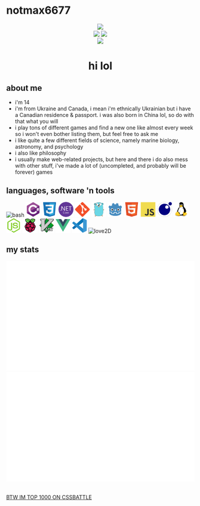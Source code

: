 # notmax6677

<!-- header centered aligned -->
<div id="header" align="center">
   <!-- just a gif idk -->
   <img src="https://media4.giphy.com/media/eVAZ5CkTuRBXJmyUxs/giphy.gif?cid=ecf05e47lh5965n0han7d5qm62im20xj52bl3wwu2zhu470k&rid=giphy.gif&ct=s" width=350>
  
  <!-- badges -->
  <div id="badges">
    <!-- reddit account -->
    <img src="https://img.shields.io/badge/anasthese07-f64300?logo=reddit&logoColor=ffffff&style=for-the-badge">
    <!-- discord account -->
    <img src="https://img.shields.io/badge/-~/.%233625-7085d6?logo=discord&logoColor=ffffff&style=for-the-badge">
  </div>
  
  <!-- views counter -->
  <img src="https://komarev.com/ghpvc/?username=notmax6677&style=for-the-badge">
  
  <!-- header -->
  <h1>hi lol</h1>
</div>

## about me
- i'm 14
- i'm from Ukraine and Canada, i mean i'm ethnically Ukrainian but i have a Canadian residence & passport. i was also born in China lol, so do with that what you will
- i play tons of different games and find a new one like almost every week so i won't even bother listing them, but feel free to ask me
- i like quite a few different fields of science, namely marine biology, astronomy, and psychology
- i also like philosophy
- i usually make web-related projects, but here and there i do also mess with other stuff, i've made a lot of (uncompleted, and probably will be forever) games

## languages, software 'n tools
<div id="software">
  <img src="https://upload.wikimedia.org/wikipedia/commons/thumb/2/20/Bash_Logo_black_and_white_icon_only.svg/512px-Bash_Logo_black_and_white_icon_only.svg.png?20180723054438" alt="bash" width=40>
  
  <img src="https://raw.githubusercontent.com/devicons/devicon/1119b9f84c0290e0f0b38982099a2bd027a48bf1/icons/csharp/csharp-original.svg" alt="Csharp" width=40>
  
  <img src="https://raw.githubusercontent.com/devicons/devicon/1119b9f84c0290e0f0b38982099a2bd027a48bf1/icons/css3/css3-original.svg" alt="CSS3" width=40>
  
  <img src="https://raw.githubusercontent.com/devicons/devicon/1119b9f84c0290e0f0b38982099a2bd027a48bf1/icons/dotnetcore/dotnetcore-original.svg" alt="dotnet-core" width=40>
  
  <img src="https://raw.githubusercontent.com/devicons/devicon/1119b9f84c0290e0f0b38982099a2bd027a48bf1/icons/git/git-original.svg" alt="git" width=40>
  
  <img src="https://raw.githubusercontent.com/devicons/devicon/1119b9f84c0290e0f0b38982099a2bd027a48bf1/icons/go/go-original.svg" alt="go" width=40>
  
  <img src="https://raw.githubusercontent.com/devicons/devicon/1119b9f84c0290e0f0b38982099a2bd027a48bf1/icons/godot/godot-original.svg" alt="godot" width=40>
  
  <img src="https://raw.githubusercontent.com/devicons/devicon/1119b9f84c0290e0f0b38982099a2bd027a48bf1/icons/html5/html5-original.svg" alt="HTML5" width=40>
   
  <img src="https://raw.githubusercontent.com/devicons/devicon/1119b9f84c0290e0f0b38982099a2bd027a48bf1/icons/javascript/javascript-original.svg" alt="JS" width=40>
  
  <img src="https://raw.githubusercontent.com/devicons/devicon/1119b9f84c0290e0f0b38982099a2bd027a48bf1/icons/lua/lua-original.svg" alt="lua" width=40>
   
  <img src="https://raw.githubusercontent.com/devicons/devicon/1119b9f84c0290e0f0b38982099a2bd027a48bf1/icons/linux/linux-original.svg" alt="linux" width=40>
   
  <img src="https://raw.githubusercontent.com/devicons/devicon/1119b9f84c0290e0f0b38982099a2bd027a48bf1/icons/nodejs/nodejs-original.svg" alt="nodeJS" width=40>
   
  <img src="https://raw.githubusercontent.com/devicons/devicon/1119b9f84c0290e0f0b38982099a2bd027a48bf1/icons/raspberrypi/raspberrypi-original.svg" alt="raspberryPi" width=40>
   
  <img src="https://raw.githubusercontent.com/devicons/devicon/1119b9f84c0290e0f0b38982099a2bd027a48bf1/icons/vim/vim-original.svg" alt="vim" width=40>
   
  <img src="https://raw.githubusercontent.com/devicons/devicon/1119b9f84c0290e0f0b38982099a2bd027a48bf1/icons/vuejs/vuejs-original.svg" alt="vueJS" width=40>
   
   <img src="https://raw.githubusercontent.com/devicons/devicon/1119b9f84c0290e0f0b38982099a2bd027a48bf1/icons/vscode/vscode-original.svg" alt="vscode" width=40>
  
   <img src="https://external-content.duckduckgo.com/iu/?u=https%3A%2F%2Flutris.net%2Fmedia%2Fgames%2Ficons%2Flove-app-0.10.png&f=1&nofb=1" alt="love2D" width=40>
   
</div>

## my stats
<div id="stats-images" align="center">
   <!-- overview -->
   <img src="https://raw.githubusercontent.com/notmax6677/github-stats/master/generated/overview.svg#gh-dark-mode-only">
   <!-- languages -->
   <img src="https://raw.githubusercontent.com/notmax6677/github-stats/master/generated/languages.svg#gh-dark-mode-only">
</div>

<br>

[BTW IM TOP 1000 ON CSSBATTLE](https://cssbattle.dev/player/m6677)
